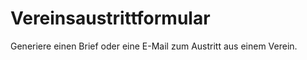 Vereinsaustrittformular
=======================

Generiere einen Brief oder eine E-Mail zum Austritt aus einem Verein.
